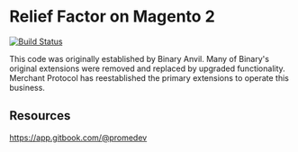 # Relief Factor on Magento 2

[![Build Status](https://travis-ci.com/Promedev/M2-relieffactor.com.svg?token=6ezDg1Z4iWyNHsWgz8z4&branch=production)](https://travis-ci.com/Promedev/M2-relieffactor.com)

This code was originally established by Binary Anvil. Many of Binary's original extensions were removed and replaced by upgraded functionality. Merchant Protocol has reestablished the primary extensions to operate this business.

## Resources

https://app.gitbook.com/@promedev

